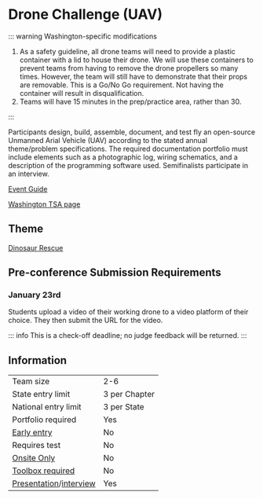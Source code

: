 # Drone Challenge (UAV)

::: warning Washington-specific modifications

1. As a safety guideline, all drone teams will need to provide a plastic container with a lid to house their drone. We will use these containers to prevent teams from having to remove the drone propellers so many times. However, the team will still have to demonstrate that their props are removable. This is a Go/No Go requirement. Not having the container will result in disqualification.
2. Teams will have 15 minutes in the prep/practice area, rather than 30.

:::

Participants design, build, assemble, document, and test fly an open-source Unmanned Arial Vehicle (UAV) according to the stated annual theme/problem specifications. The required documentation portfolio must include elements such as a photographic log, wiring schematics, and a description of the programming software used. Semifinalists participate in an interview.

[Event Guide](https://lwsd.sharepoint.com/:b:/r/sites/GR-JHS-TechnologyStudentAssociation-SCA/Shared%20Documents/23-24/Competition/Event%20Guides/HS%20-%20Drone%20Challenge.pdf)

[Washington TSA page](https://www.washingtontsa.org/high-school-events/drone-challenge)

## Theme

[Dinosaur Rescue](https://tsaweb.org/docs/default-source/competitions/themes-and-problems-2024-2025/uav-drone--dino-rescue--2025.pdf?sfvrsn=e91c2604_1)

## Pre-conference Submission Requirements

### January 23rd

Students upload a video of their working drone to a video platform of their choice. They then submit the URL for the video.

::: info
This is a check-off deadline; no judge feedback will be returned.
:::

## Information

|                                              |               |
| -------------------------------------------- | ------------- |
| Team size                                    | 2-6           |
| State entry limit                            | 3 per Chapter |
| National entry limit                         | 3 per State   |
| Portfolio required                           | Yes           |
| [Early entry](/#terms)                       | No            |
| Requires test                                | No            |
| [Onsite Only](/#terms)                       | No            |
| [Toolbox required](/#terms)                  | No            |
| [Presentation](/#terms)/[interview](/#terms) | Yes           |
